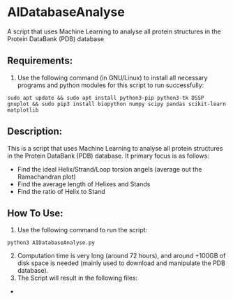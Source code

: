 # AIDatabaseAnalyse
A script that uses Machine Learning to analyse all protein structures in the Protein DataBank (PDB) database

## Requirements:
1. Use the following command (in GNU/Linux) to install all necessary programs and python modules for this script to run successfully:

`sudo apt update && sudo apt install python3-pip python3-tk DSSP gnuplot && sudo pip3 install biopython numpy scipy pandas scikit-learn matplotlib`

## Description:
This is a script that uses Machine Learning to analyse all protein structures in the Protein DataBank (PDB) database. It primary focus is as follows:
* Find the ideal Helix/Strand/Loop torsion angels (average out the Ramachandran plot)
* Find the average length of Helixes and Stands
* Find the ratio of Helix to Stand

## How To Use:
1. Use the following command to run the script:

`python3 AIDatabaseAnalyse.py`

2. Computation time is very long (around 72 hours), and around +100GB of disk space is needed (mainly used to download and manipulate the PDB database).
3. The Script will result in the following files:
* 
